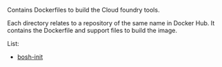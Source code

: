 Contains Dockerfiles to build the Cloud foundry tools.

Each directory relates to a repository of the same name in Docker Hub. It contains the Dockerfile and support files to build the image.

List:

* [bosh-init](https://github.com/alphagov/paas-docker-cloudfoundry-tools/tree/master/bosh-init)
